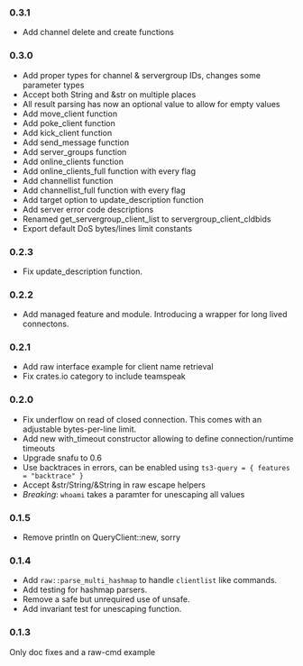### 0.3.1

- Add channel delete and create functions

### 0.3.0
- Add proper types for channel & servergroup IDs, changes some parameter types
- Accept both String and &str on multiple places
- All result parsing has now an optional value to allow for empty values
- Add move_client function
- Add poke_client function
- Add kick_client function
- Add send_message function
- Add server_groups function
- Add online_clients function
- Add online_clients_full function with every flag
- Add channellist function
- Add channellist_full function with every flag
- Add target option to update_description function
- Add server error code descriptions
- Renamed get_servergroup_client_list to servergroup_client_cldbids
- Export default DoS bytes/lines limit constants

### 0.2.3
- Fix update_description function.

### 0.2.2
- Add managed feature and module. Introducing a wrapper for long lived connectons.

### 0.2.1
- Add raw interface example for client name retrieval
- Fix crates.io category to include teamspeak

### 0.2.0
- Fix underflow on read of closed connection. This comes with an adjustable bytes-per-line limit.
- Add new with_timeout constructor allowing to define connection/runtime timeouts
- Upgrade snafu to 0.6
- Use backtraces in errors, can be enabled using `ts3-query = { features = "backtrace" }`
- Accept &str/String/&String in raw escape helpers
- *Breaking*: `whoami` takes a paramter for unescaping all values

### 0.1.5
- Remove println on QueryClient::new, sorry

### 0.1.4
- Add `raw::parse_multi_hashmap` to handle `clientlist` like commands.
- Add testing for hashmap parsers.
- Remove a safe but unrequired use of unsafe.
- Add invariant test for unescaping function.

### 0.1.3
Only doc fixes and a raw-cmd example
